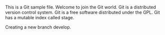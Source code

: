 This is a Git sample file.
Welcome to join the Git world. 
Git is a distributed version control system.
Git is a free software distributed under the GPL.
Git has a mutable index called stage.

Creating a new branch develop.
